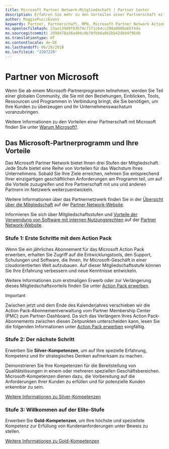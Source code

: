 ```yaml
---
title: Microsoft Partner Network-Mitgliedschaft | Partner Center
description: Erfahren Sie mehr zu den Vorteilen einer Partnerschaft mit Microsoft.
author: MaggiePucciEvans
keywords: Partner, Partnerschaft, MPN, Microsoft Partner Network Action Pack, MAPS, Aktion Pack-Abonnement, Vorteile, MPN-Vorteile, Mitgliedschaft, Silver, Gold, Kompetenzen
ms.openlocfilehash: 23ae139d9f03b74c71f1c64cc298a0600a65f4da
ms.sourcegitcommit: 2d90478a58a406c0b70fbb6a0b2bb42dbb4f9640
ms.translationtype: HT
ms.contentlocale: de-DE
ms.lasthandoff: 06/28/2018
ms.locfileid: "2207220"
---
```

# <a name="partner-with-microsoft"></a>Partner von Microsoft

Wenn Sie ab einem Microsoft-Partnerprogramm teilnehmen, werden Sie Teil einer globalen Community, die Sie mit den Beziehungen, Einblicken, Tools, Ressourcen und Programmen in Verbindung bringt, die Sie benötigen, um Ihre Kunden zu überzeugen und Ihr Unternehmenswachstum voranzubringen. 

Weitere Informationen zu den Vorteilen einer Partnerschaft mit Microsoft finden Sie unter [Warum Microsoft?](https://partner.microsoft.com/business-opportunities/why-microsoft). 


## <a name="the-microsoft-partner-program-works-for-you"></a>Das Microsoft-Partnerprogramm und Ihre Vorteile

Das Microsoft Partner Network bietet Ihnen drei Stufen der Mitgliedschaft. Jede Stufe bietet eine Reihe von Vorteilen für das Wachstum Ihres Unternehmens. Sobald Sie Ihre Ziele erreichen, nehmen Sie entsprechend Ihrer einzigartigen geschäftlichen Anforderungen am Programm teil, um auf die Vorteile zuzugreifen und Ihre Partnerschaft mit uns und anderen Partnern im Netzwerk weiterzuentwickeln. 

Weitere Informationen über das Partnernetzwerk finden Sie in der [Übersicht über die Mitgliedschaft](https://partner.microsoft.com/membership) auf der [Partner Network-Website](https://partner.microsoft.com). 

Informieren Sie sich über Mitgliedschaftsstufen und [Vorteile der Verwendung von Software mit internen Nutzungsrechten](https://partner.microsoft.com/membership/internal-use-software) auf der [Partner Network-Website](https://partner.microsoft.com). 

### <a name="level-1---get-started-with-the-action-pack"></a>Stufe 1: Erste Schritte mit dem Action Pack 

Wenn Sie ein jährliches Abonnement für das Microsoft Action Pack erwerben, erhalten Sie Zugriff auf die Entwicklungstools, den Support, Schulungen und Software, die Ihnen, Ihr Microsoft-Geschäft in einer cloudorientierten Welt aufzubauen. Auf dieser Mitgliedschaftsstufe können Sie Ihre Erfahrung verbessern und neue Kenntnisse entwickeln.

Weitere Informationen zum erstmaligen Erwerb oder zur Verlängerung dieses Mitgliedschaftsvorteils finden Sie unter [Action Pack erwerben](mpn-get-action-pack.md).  

>[!IMPORTANT]
>Zwischen jetzt und dem Ende des Kalenderjahres verschieben wir die Action Pack-Abonnementverwaltung vom Partner Membership Center (PMC) zum Partner-Dashboard. Da sich das Verlängern Ihres Action Pack-Abonnements zwischen diesen Zeitpunkten unterscheiden kann, lesen Sie die folgenden Informationen unter [Action Pack erwerben](mpn-get-action-pack.md) sorgfältig.  


### <a name="level-2---take-the-next-step"></a>Stufe 2: Der nächste Schritt

Erwerben Sie **Silver-Kompetenzen**, um auf Ihre spezielle Erfahrung, Kompetenz und Ihr strategisches Denken aufmerksam zu machen. 
    
Demonstrieren Sie Ihre Kompetenzen für die Bereitstellung von Qualitätslösungen in einem oder mehreren speziellen Geschäftsbereichen. Microsoft-Kompetenzen dienen dazu, die Vorbereitung auf die Anforderungen Ihrer Kunden zu erfüllen und für potenzielle Kunden erkennbar zu sein. 

[Weitere Informationen zu Silver-Kompetenzen](https://partner.microsoft.com/membership/competencies)


### <a name="level-3---join-the-elite-tier"></a>Stufe 3: Willkommen auf der Elite-Stufe

Erwerben Sie **Gold-Kompetenzen**, um Ihre höchste und speziellste Kompetenz zur Erfüllung von Kundenanforderungen unter Beweis zu stellen. 

[Weitere Informationen zu Gold-Kompetenzen](https://partner.microsoft.com/membership/competencies)

